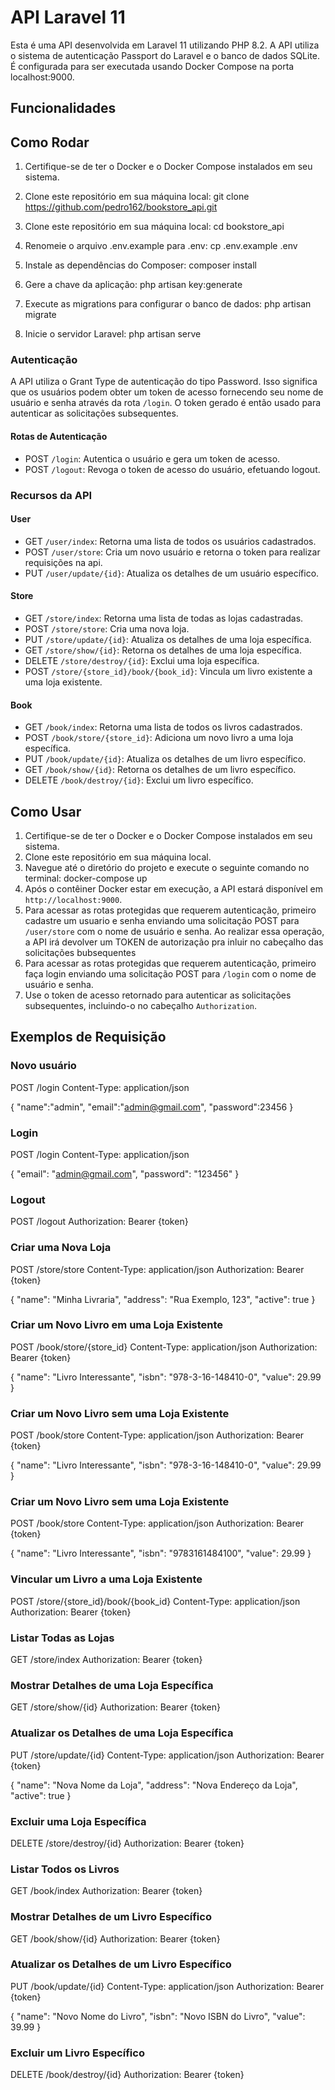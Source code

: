# API Laravel 11

Esta é uma API desenvolvida em Laravel 11 utilizando PHP 8.2. A API utiliza o sistema de autenticação Passport do Laravel e o banco de dados SQLite. É configurada para ser executada usando Docker Compose na porta localhost:9000.

## Funcionalidades

## Como Rodar

1. Certifique-se de ter o Docker e o Docker Compose instalados em seu sistema.
2. Clone este repositório em sua máquina local:
   git clone https://github.com/pedro162/bookstore_api.git

3. Clone este repositório em sua máquina local:
	cd bookstore_api
4. Renomeie o arquivo .env.example para .env:
	cp .env.example .env
5. Instale as dependências do Composer:
	composer install
6. Gere a chave da aplicação:
	php artisan key:generate
7. Execute as migrations para configurar o banco de dados:
	php artisan migrate
8. Inicie o servidor Laravel:
	php artisan serve


### Autenticação

A API utiliza o Grant Type de autenticação do tipo Password. Isso significa que os usuários podem obter um token de acesso fornecendo seu nome de usuário e senha através da rota `/login`. O token gerado é então usado para autenticar as solicitações subsequentes.


#### Rotas de Autenticação

- POST `/login`: Autentica o usuário e gera um token de acesso.
- POST `/logout`: Revoga o token de acesso do usuário, efetuando logout.

### Recursos da API



#### User

- GET `/user/index`: Retorna uma lista de todos os usuários cadastrados.
- POST `/user/store`: Cria um novo usuário e retorna o token para realizar requisições na api.
- PUT `/user/update/{id}`: Atualiza os detalhes de um usuário específico.

#### Store

- GET `/store/index`: Retorna uma lista de todas as lojas cadastradas.
- POST `/store/store`: Cria uma nova loja.
- PUT `/store/update/{id}`: Atualiza os detalhes de uma loja específica.
- GET `/store/show/{id}`: Retorna os detalhes de uma loja específica.
- DELETE `/store/destroy/{id}`: Exclui uma loja específica.
- POST `/store/{store_id}/book/{book_id}`: Vincula um livro existente a uma loja existente.

#### Book

- GET `/book/index`: Retorna uma lista de todos os livros cadastrados.
- POST `/book/store/{store_id}`: Adiciona um novo livro a uma loja específica.
- PUT `/book/update/{id}`: Atualiza os detalhes de um livro específico.
- GET `/book/show/{id}`: Retorna os detalhes de um livro específico.
- DELETE `/book/destroy/{id}`: Exclui um livro específico.

## Como Usar

1. Certifique-se de ter o Docker e o Docker Compose instalados em seu sistema.
2. Clone este repositório em sua máquina local.
3. Navegue até o diretório do projeto e execute o seguinte comando no terminal: docker-compose up
4. Após o contêiner Docker estar em execução, a API estará disponível em `http://localhost:9000`.
5. Para acessar as rotas protegidas que requerem autenticação, primeiro cadastre um usuario e senha enviando uma solicitação POST para `/user/store` com o nome de usuário e senha. Ao realizar essa operação, a API irá devolver um TOKEN de autorização pra inluir no cabeçalho das solicitações bubsequentes
6. Para acessar as rotas protegidas que requerem autenticação, primeiro faça login enviando uma solicitação POST para `/login` com o nome de usuário e senha.
7. Use o token de acesso retornado para autenticar as solicitações subsequentes, incluindo-o no cabeçalho `Authorization`.

## Exemplos de Requisição

### Novo usuário

POST /login
Content-Type: application/json

{
	"name":"admin",
    "email":"admin@gmail.com",
    "password":23456
}

### Login

POST /login
Content-Type: application/json

{
	"email": "admin@gmail.com",
	"password": "123456"
}

### Logout

POST /logout
Authorization: Bearer {token}

### Criar uma Nova Loja

POST /store/store
Content-Type: application/json
Authorization: Bearer {token}

{
  "name": "Minha Livraria",
  "address": "Rua Exemplo, 123",
  "active": true
}

### Criar um Novo Livro em uma Loja Existente

POST /book/store/{store_id}
Content-Type: application/json
Authorization: Bearer {token}

{
  "name": "Livro Interessante",
  "isbn": "978-3-16-148410-0",
  "value": 29.99
}

### Criar um Novo Livro sem uma Loja Existente

POST /book/store
Content-Type: application/json
Authorization: Bearer {token}

{
  "name": "Livro Interessante",
  "isbn": "978-3-16-148410-0",
  "value": 29.99
}

### Criar um Novo Livro sem uma Loja Existente

POST /book/store
Content-Type: application/json
Authorization: Bearer {token}

{
  "name": "Livro Interessante",
  "isbn": "9783161484100",
  "value": 29.99
}


### Vincular um Livro a uma Loja Existente

POST /store/{store_id}/book/{book_id}
Content-Type: application/json
Authorization: Bearer {token}

### Listar Todas as Lojas

GET /store/index
Authorization: Bearer {token}

### Mostrar Detalhes de uma Loja Específica

GET /store/show/{id}
Authorization: Bearer {token}


### Atualizar os Detalhes de uma Loja Específica

PUT /store/update/{id}
Content-Type: application/json
Authorization: Bearer {token}

{
  "name": "Nova Nome da Loja",
  "address": "Nova Endereço da Loja",
  "active": true
}

### Excluir uma Loja Específica

DELETE /store/destroy/{id}
Authorization: Bearer {token}

### Listar Todos os Livros

GET /book/index
Authorization: Bearer {token}

### Mostrar Detalhes de um Livro Específico

GET /book/show/{id}
Authorization: Bearer {token}

### Atualizar os Detalhes de um Livro Específico

PUT /book/update/{id}
Content-Type: application/json
Authorization: Bearer {token}

{
  "name": "Novo Nome do Livro",
  "isbn": "Novo ISBN do Livro",
  "value": 39.99
}

### Excluir um Livro Específico

DELETE /book/destroy/{id}
Authorization: Bearer {token}